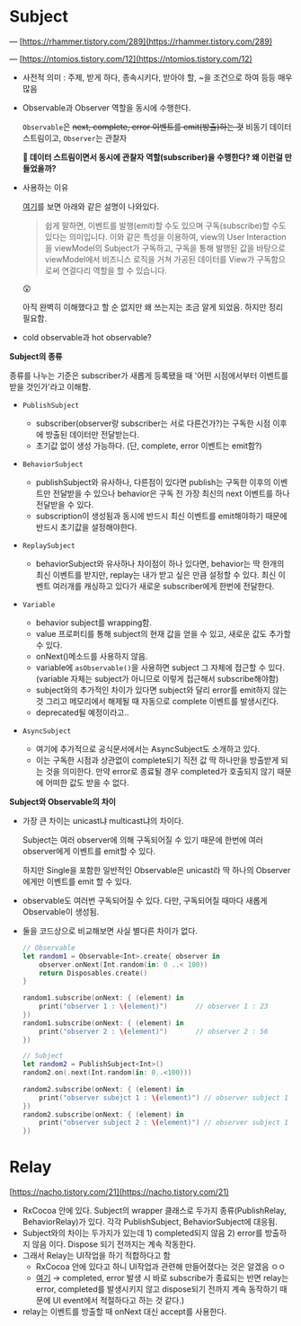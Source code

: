 # Subject
— [https://rhammer.tistory.com/289](https://rhammer.tistory.com/289)

— [https://ntomios.tistory.com/12](https://ntomios.tistory.com/12)

- 사전적 의미 : 주제, 받게 하다, 종속시키다, 받아야 할, ~을 조건으로 하여 등등 매우 많음
- Observable과 Observer 역할을 동시에 수행한다.
    
    `Observable`은 ~~next, complete, error 이벤트를 emit(방출)하는 것~~ 비동기 데이터 스트림이고, `Observer`는 관찰자
    
    **🤔 데이터 스트림이면서 동시에 관찰자 역할(subscriber)을 수행한다? 왜 이런걸 만들었을까?**
    
- 사용하는 이유
    
    [여기](https://ntomios.tistory.com/12)를 보면 아래와 같은 설명이 나와있다.
    
    > 쉽게 말하면, 이벤트를 발행(emit)할 수도 있으며 구독(subscribe)할 수도 있다는 의미입니다.
    이와 같은 특성을 이용하여, view의 User Interaction을 viewModel의 Subject가 구독하고, 구독을 통해 발행된 값을 바탕으로 viewModel에서 비즈니스 로직을 거쳐 가공된 데이터를 View가 구독함으로써 연결다리 역할을 할 수 있습니다.
    > 
    
    😲 
    
    아직 완벽히 이해했다고 할 순 없지만 왜 쓰는지는 조금 알게 되었음. 하지만 정리 필요함.
    
- cold observable과 hot observable?

**Subject의 종류**

종류를 나누는 기준은 subscriber가 새롭게 등록됐을 때 '어떤 시점에서부터 이벤트를 받을 것인가'라고 이해함.

- `PublishSubject`   
    - subscriber(observer랑 subscriber는 서로 다른건가?)는 구독한 시점 이후에 방출된 데이터만 전달받는다. 
    - 초기값 없이 생성 가능하다. (단, complete, error 이벤트는 emit함?)

- `BehaviorSubject`   
    - publishSubject와 유사하나, 다른점이 있다면 publish는 구독한 이후의 이벤트만 전달받을 수 있으나 behavior은 구독 전 가장 최신의 next 이벤트를 하나 전달받을 수 있다.
    - subscription이 생성됨과 동시에 반드시 최신 이벤트를 emit해야하기 때문에 반드시 초기값을 설정해야한다.

- `ReplaySubject`
    - behaviorSubject와 유사하나 차이점이 하나 있다면, behavior는 딱 한개의 최신 이벤트를 받지만, replay는 내가 받고 싶은 만큼 설정할 수 있다. 최신 이벤트 여러개를 캐싱하고 있다가 새로운 subscriber에게 한번에 전달한다.

- `Variable`
    - behavior subject를 wrapping함. 
    - value 프로퍼티를 통해 subject의 현재 값을 얻을 수 있고, 새로운 값도 추가할 수 있다. 
    - onNext()메소드를 사용하지 않음.
    - variable에 `asObservable()`을 사용하면 subject 그 자체에 접근할 수 있다.(variable 자체는 subject가 아니므로 이렇게 접근해서 subscribe해야함) 
    - subject와의 추가적인 차이가 있다면 subject와 달리 error를 emit하지 않는 것 그리고 메모리에서 해제될 때 자동으로 complete 이벤트를 발생시킨다.
    - deprecated될 예정이라고..

- `AsyncSubject`
    - 여기에 추가적으로 공식문서에서는 AsyncSubject도 소개하고 있다. 
    - 이는 구독한 시점과 상관없이 complete되기 직전 값 딱 하나만을 방출받게 되는 것을 의미한다. 만약 error로 종료될 경우 completed가 호출되지 않기 때문에 어떠한 값도 받을 수 없다.

**Subject와 Observable의 차이**

- 가장 큰 차이는 unicast냐 multicast냐의 차이다.
    
    Subject는 여러 observer에 의해 구독되어질 수 있기 때문에 한번에 여러 observer에게 이벤트를 emit할 수 있다.
    
    하지만 Single을 포함한 일반적인 Observable은 unicast라 딱 하나의 Observer에게만 이벤트를 emit 할 수 있다.
    
- observable도 여러번 구독되어질 수 있다. 다만, 구독되어질 때마다 새롭게 Observable이 생성됨.
- 둘을 코드상으로 비교해보면 사실 별다른 차이가 없다.
    
    ```swift
    // Observable
    let random1 = Observable<Int>.create{ observer in
    	observer.onNext(Int.random(in: 0 ..< 100))
    	return Disposables.create()
    }
        
    random1.subscribe(onNext: { (element) in
    	print("observer 1 : \(element)")       // observer 1 : 23
    })
    random1.subscribe(onNext: { (element) in
    	print("observer 2 : \(element)")       // observer 2 : 56
    })
    
    // Subject
    let random2 = PublishSubject<Int>()
    random2.on(.next(Int.random(in: 0..<100)))
        
    random2.subscribe(onNext: { (element) in
    	print("observer subejct 1 : \(element)") // observer subject 1 : 92
    })
    random2.subscribe(onNext: { (element) in
    	print("observer subject 2 : \(element)") // observer subject 1 : 92
    })
    ```

# Relay

[https://nacho.tistory.com/21](https://nacho.tistory.com/21)

- RxCocoa 안에 있다. Subject의 wrapper 클래스로 두가지 종류(PublishRelay, BehaviorRelay)가 있다. 각각 PublishSubject, BehaviorSubject에 대응됨.
- Subject와의 차이는 두가지가 있는데 1) completed되지 않음 2) error를 방출하지 않음 이다. Dispose 되기 전까지는 계속 작동한다.
- 그래서 Relay는 UI작업을 하기 적합하다고 함
    - RxCocoa 안에 있다고 하니 UI작업과 관련해 만들어졌다는 것은 알겠음 ㅇㅇ
    - [여기](https://jinshine.github.io/2019/01/05/RxSwift/3.Subject%EB%9E%80/) → completed, error 발생 시 바로 subscribe가 종료되는 반면 relay는 error, completed를 발생시키지 않고 dispose되기 전까지 계속 동작하기 때문에 UI event에서 적절하다고 하는 것 같다.)
- relay는 이벤트를 방출할 때 onNext 대신 accept를 사용한다.